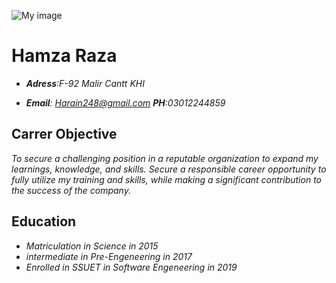 ![My image](https://pixabay.com/vectors/avatar-icon-placeholder-1577909/)
# Hamza Raza


* ***Adress**:F-92 Malir Cantt KHI*

* ***Email**: Harain248@gmail.com **PH**:03012244859*


## Carrer Objective
*To secure a challenging position in a reputable organization to expand my learnings, knowledge, and skills. Secure a responsible career opportunity to fully utilize my training and skills, while making a significant contribution to the success of the company.*


## Education
- *Matriculation in Science in 2015*
- *intermediate in Pre-Engeneering in 2017*
- *Enrolled in SSUET in Software Engeneering in 2019*

 

